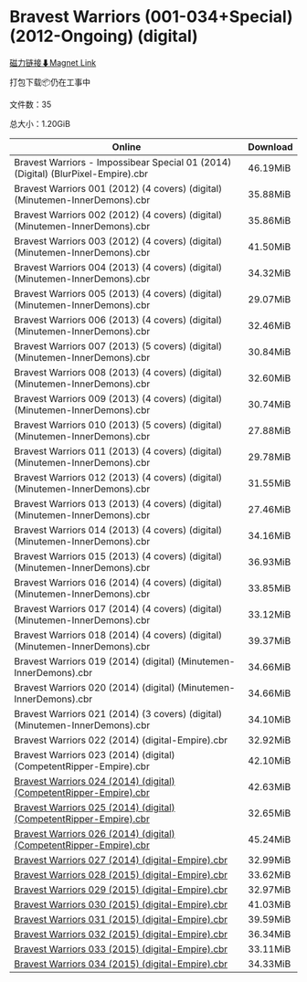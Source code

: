 # Bravest Warriors (001-034+Special)(2012-Ongoing) (digital)

[磁力链接⬇Magnet Link](magnet:?xt=urn:btih:a5bfe72b6b6791f1895a9d8e27e9cb26cebe3a71&dn=Bravest%20Warriors%20%28001-034%2BSpecial%29%282012-Ongoing%29%20%28digital%29)

打包下载📦仍在工事中

文件数：35

总大小：1.20GiB

Online | Download
--- | ---
Bravest Warriors - Impossibear Special 01 (2014) (Digital) (BlurPixel-Empire).cbr | 46.19MiB
Bravest Warriors 001 (2012) (4 covers) (digital) (Minutemen-InnerDemons).cbr | 35.88MiB
Bravest Warriors 002 (2012) (4 covers) (digital) (Minutemen-InnerDemons).cbr | 35.86MiB
Bravest Warriors 003 (2012) (4 covers) (digital) (Minutemen-InnerDemons).cbr | 41.50MiB
Bravest Warriors 004 (2013) (4 covers) (digital) (Minutemen-InnerDemons).cbr | 34.32MiB
Bravest Warriors 005 (2013) (4 covers) (digital) (Minutemen-InnerDemons).cbr | 29.07MiB
Bravest Warriors 006 (2013) (4 covers) (digital) (Minutemen-InnerDemons).cbr | 32.46MiB
Bravest Warriors 007 (2013) (5 covers) (digital) (Minutemen-InnerDemons).cbr | 30.84MiB
Bravest Warriors 008 (2013) (4 covers) (digital) (Minutemen-InnerDemons).cbr | 32.60MiB
Bravest Warriors 009 (2013) (4 covers) (digital) (Minutemen-InnerDemons).cbr | 30.74MiB
Bravest Warriors 010 (2013) (5 covers) (digital) (Minutemen-InnerDemons).cbr | 27.88MiB
Bravest Warriors 011 (2013) (4 covers) (digital) (Minutemen-InnerDemons).cbr | 29.78MiB
Bravest Warriors 012 (2013) (4 covers) (digital) (Minutemen-InnerDemons).cbr | 31.55MiB
Bravest Warriors 013 (2013) (4 covers) (digital) (Minutemen-InnerDemons).cbr | 27.46MiB
Bravest Warriors 014 (2013) (4 covers) (digital) (Minutemen-InnerDemons).cbr | 34.16MiB
Bravest Warriors 015 (2013) (4 covers) (digital) (Minutemen-InnerDemons).cbr | 36.93MiB
Bravest Warriors 016 (2014) (4 covers) (digital) (Minutemen-InnerDemons).cbr | 33.85MiB
Bravest Warriors 017 (2014) (4 covers) (digital) (Minutemen-InnerDemons).cbr | 33.12MiB
Bravest Warriors 018 (2014) (4 covers) (digital) (Minutemen-InnerDemons).cbr | 39.37MiB
Bravest Warriors 019 (2014) (digital) (Minutemen-InnerDemons).cbr | 34.66MiB
Bravest Warriors 020 (2014) (digital) (Minutemen-InnerDemons).cbr | 34.66MiB
Bravest Warriors 021 (2014) (3 covers) (digital) (Minutemen-InnerDemons).cbr | 34.10MiB
Bravest Warriors 022 (2014) (digital-Empire).cbr | 32.92MiB
Bravest Warriors 023 (2014) (digital) (CompetentRipper-Empire).cbr | 42.10MiB
[Bravest Warriors 024 (2014) (digital) (CompetentRipper-Empire).cbr](https://github.com/alicewish/markdown/blob/master/comic/Bravest-Warriors-024-2014-digital-CompetentRipper-Empire-cbr.md) | 42.63MiB
[Bravest Warriors 025 (2014) (digital) (CompetentRipper-Empire).cbr](https://github.com/alicewish/markdown/blob/master/comic/Bravest-Warriors-025-2014-digital-CompetentRipper-Empire-cbr.md) | 32.65MiB
[Bravest Warriors 026 (2014) (digital) (CompetentRipper-Empire).cbr](https://github.com/alicewish/markdown/blob/master/comic/Bravest-Warriors-026-2014-digital-CompetentRipper-Empire-cbr.md) | 45.24MiB
[Bravest Warriors 027 (2014) (digital-Empire).cbr](https://github.com/alicewish/markdown/blob/master/comic/Bravest-Warriors-027-2014-digital-Empire-cbr.md) | 32.99MiB
[Bravest Warriors 028 (2015) (digital-Empire).cbr](https://github.com/alicewish/markdown/blob/master/comic/Bravest-Warriors-028-2015-digital-Empire-cbr.md) | 33.62MiB
[Bravest Warriors 029 (2015) (digital-Empire).cbr](https://github.com/alicewish/markdown/blob/master/comic/Bravest-Warriors-029-2015-digital-Empire-cbr.md) | 32.97MiB
[Bravest Warriors 030 (2015) (digital-Empire).cbr](https://github.com/alicewish/markdown/blob/master/comic/Bravest-Warriors-030-2015-digital-Empire-cbr.md) | 41.03MiB
[Bravest Warriors 031 (2015) (digital-Empire).cbr](https://github.com/alicewish/markdown/blob/master/comic/Bravest-Warriors-031-2015-digital-Empire-cbr.md) | 39.59MiB
[Bravest Warriors 032 (2015) (digital-Empire).cbr](https://github.com/alicewish/markdown/blob/master/comic/Bravest-Warriors-032-2015-digital-Empire-cbr.md) | 36.34MiB
[Bravest Warriors 033 (2015) (digital-Empire).cbr](https://github.com/alicewish/markdown/blob/master/comic/Bravest-Warriors-033-2015-digital-Empire-cbr.md) | 33.11MiB
[Bravest Warriors 034 (2015) (digital-Empire).cbr](https://github.com/alicewish/markdown/blob/master/comic/Bravest-Warriors-034-2015-digital-Empire-cbr.md) | 34.33MiB